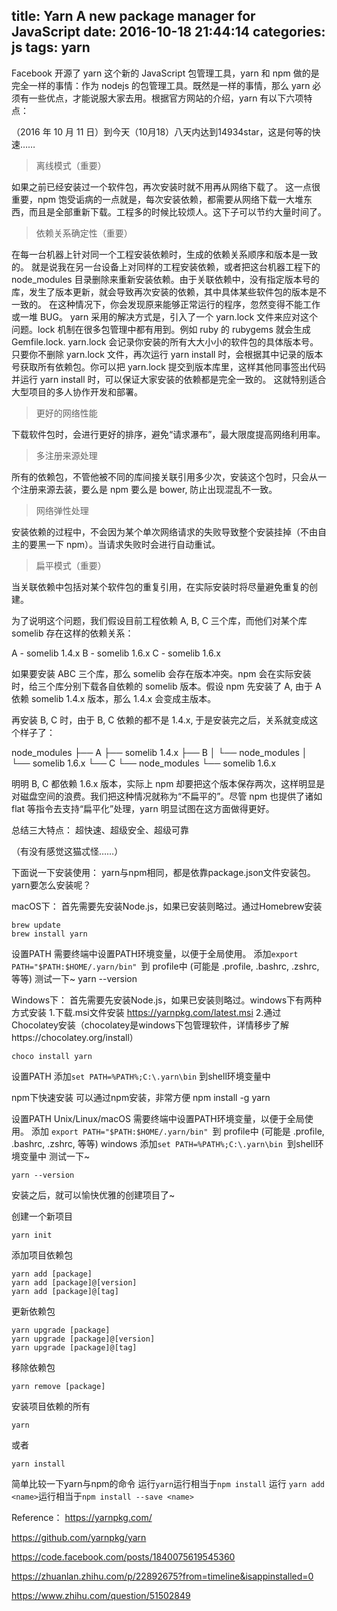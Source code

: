 title: Yarn A new package manager for JavaScript
date: 2016-10-18 21:44:14
categories: js
tags: yarn
---
Facebook 开源了 yarn 这个新的 JavaScript 包管理工具，yarn 和 npm 做的是完全一样的事情：作为 nodejs 的包管理工具。既然是一样的事情，那么 yarn 必须有一些优点，才能说服大家去用。根据官方网站的介绍，yarn 有以下六项特点：
<!-- more -->
（2016 年 10 月 11 日）到今天（10月18）八天内达到14934star，这是何等的快速……

> 离线模式（重要）

如果之前已经安装过一个软件包，再次安装时就不用再从网络下载了。
这一点很重要，npm 饱受诟病的一点就是，每次安装依赖，都需要从网络下载一大堆东西，而且是全部重新下载。工程多的时候比较烦人。这下子可以节约大量时间了。

> 依赖关系确定性（重要）

在每一台机器上针对同一个工程安装依赖时，生成的依赖关系顺序和版本是一致的。
就是说我在另一台设备上对同样的工程安装依赖，或者把这台机器工程下的 node_modules 目录删除来重新安装依赖。由于关联依赖中，没有指定版本号的库，发生了版本更新，就会导致再次安装的依赖，其中具体某些软件包的版本是不一致的。 在这种情况下，你会发现原来能够正常运行的程序，忽然变得不能工作或一堆 BUG。
yarn 采用的解决方式是，引入了一个 yarn.lock 文件来应对这个问题。lock 机制在很多包管理中都有用到。例如 ruby 的 rubygems 就会生成 Gemfile.lock.
yarn.lock 会记录你安装的所有大大小小的软件包的具体版本号。只要你不删除 yarn.lock 文件，再次运行 yarn install 时，会根据其中记录的版本号获取所有依赖包。你可以把 yarn.lock 提交到版本库里，这样其他同事签出代码并运行 yarn install 时，可以保证大家安装的依赖都是完全一致的。
这就特别适合大型项目的多人协作开发和部署。

> 更好的网络性能

下载软件包时，会进行更好的排序，避免“请求瀑布”，最大限度提高网络利用率。

> 多注册来源处理

所有的依赖包，不管他被不同的库间接关联引用多少次，安装这个包时，只会从一个注册来源去装，要么是 npm 要么是 bower, 防止出现混乱不一致。

> 网络弹性处理

安装依赖的过程中，不会因为某个单次网络请求的失败导致整个安装挂掉（不由自主的要黑一下 npm）。当请求失败时会进行自动重试。

> 扁平模式（重要）

当关联依赖中包括对某个软件包的重复引用，在实际安装时将尽量避免重复的创建。

为了说明这个问题，我们假设目前工程依赖 A, B, C 三个库，而他们对某个库 somelib 存在这样的依赖关系：


A - somelib 1.4.x
B - somelib 1.6.x
C - somelib 1.6.x

如果要安装 ABC 三个库，那么 somelib 会存在版本冲突。npm 会在实际安装时，给三个库分别下载各自依赖的 somelib 版本。假设 npm 先安装了 A, 由于 A 依赖 somelib 1.4.x 版本，那么 1.4.x 会变成主版本。

再安装 B, C 时，由于 B, C 依赖的都不是 1.4.x, 于是安装完之后，关系就变成这个样子了：

node_modules
├── A
├── somelib 1.4.x
├── B
│  └── node_modules
│      └── somelib 1.6.x
└── C
    └── node_modules
        └── somelib 1.6.x

明明 B, C 都依赖 1.6.x 版本，实际上 npm 却要把这个版本保存两次，这样明显是对磁盘空间的浪费。我们把这种情况就称为“不扁平的”。尽管 npm 也提供了诸如 flat 等指令去支持“扁平化”处理，yarn 明显试图在这方面做得更好。

总结三大特点： 超快速、超级安全、超级可靠

（有没有感觉这猫忒怪……）

下面说一下安装使用：
yarn与npm相同，都是依靠package.json文件安装包。yarn要怎么安装呢？

macOS下：
首先需要先安装Node.js，如果已安装则略过。通过Homebrew安装
```
brew update
brew install yarn
```
设置PATH
需要终端中设置PATH环境变量，以便于全局使用。
添加`export PATH="$PATH:$HOME/.yarn/bin" `到 profile中 (可能是 .profile, .bashrc, .zshrc, 等等)
测试一下~
yarn --version

Windows下：
首先需要先安装Node.js，如果已安装则略过。windows下有两种方式安装
1.下载.msi文件安装 https://yarnpkg.com/latest.msi
2.通过Chocolatey安装（chocolatey是windows下包管理软件，详情移步了解https://chocolatey.org/install）
```
choco install yarn
```
设置PATH
添加`set PATH=%PATH%;C:\.yarn\bin` 到shell环境变量中

npm下快速安装
可以通过npm安装，非常方便
npm install -g yarn

设置PATH
Unix/Linux/macOS
需要终端中设置PATH环境变量，以便于全局使用。
添加 `export PATH="$PATH:$HOME/.yarn/bin" `到 profile中 (可能是 .profile, .bashrc, .zshrc, 等等)
windows
添加`set PATH=%PATH%;C:\.yarn\bin `到shell环境变量中
测试一下~
```
yarn --version
```
安装之后，就可以愉快优雅的创建项目了~

创建一个新项目

```
yarn init
```
添加项目依赖包

```
yarn add [package]
yarn add [package]@[version]
yarn add [package]@[tag]
```
更新依赖包

```
yarn upgrade [package]
yarn upgrade [package]@[version]
yarn upgrade [package]@[tag]
```
移除依赖包

```
yarn remove [package]
```
安装项目依赖的所有
```
yarn
```
或者

```
yarn install
```
简单比较一下yarn与npm的命令
运行`yarn`运行相当于`npm install`
运行  `yarn add <name>`运行相当于`npm install --save <name>`

Reference：
https://yarnpkg.com/

https://github.com/yarnpkg/yarn

https://code.facebook.com/posts/1840075619545360

https://zhuanlan.zhihu.com/p/22892675?from=timeline&isappinstalled=0

https://www.zhihu.com/question/51502849
